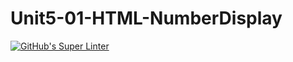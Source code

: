 # Unit5-01-HTML-NumberDisplay
[![GitHub's Super Linter](https://github.com/ICS20-Programming-GraydonE/Unit5-01-HTML-NumberDisplay/workflows/GitHub's%20Super%20Linter/badge.svg)](https://github.com/ICS20-Programming-GraydonE/Unit5-01-HTML-NumberDisplay/actions)